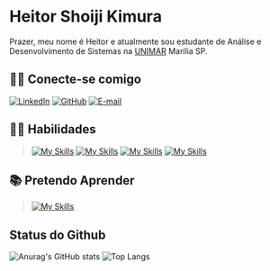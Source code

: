 # **Heitor Shoiji Kimura**
Prazer, meu nome é Heitor e atualmente sou estudante de Análise e Desenvolvimento de Sistemas na [UNIMAR](https://oficial.unimar.br/) Marília SP.

## 🤝🏻 **Conecte-se comigo**
[![LinkedIn](https://img.shields.io/badge/LinkedIn-0077B5?style=for-the-badge&logo=linkedin&logoColor=white)](https://www.linkedin.com/in/heitor-kimura-231a99232/)
[![GitHub](https://img.shields.io/badge/GitHub-100000?style=for-the-badge&logo=github&logoColor=white)](https://github.com/HeitorSKimura/)
[![E-mail](https://img.shields.io/badge/-Email-000?style=for-the-badge&logo=microsoft-outlook&logoColor=007BFF)](mailto:heitorskimura2010@hotmail.com)

## 👨‍💻 **Habilidades**
>[![My Skills](https://skillicons.dev/icons?i=html,css,bootstrap,figma&theme=dark)](https://skillicons.dev)
>[![My Skills](https://skillicons.dev/icons?i=cs,dotnet,py,vue,php&theme=dark)](https://skillicons.dev)
>[![My Skills](https://skillicons.dev/icons?i=mysql,postman&theme=dark)](https://skillicons.dev)
>[![My Skills](https://skillicons.dev/icons?i=visualstudio,vscode,idea&theme=dark)](https://skillicons.dev)
## 📚 **Pretendo Aprender**
>[![My Skills](https://skillicons.dev/icons?i=aws,js,pytorch,rust&theme=dark)](https://skillicons.dev)
## **Status do Github**

![Anurag's GitHub stats](https://github-readme-stats.vercel.app/api?username=HeitorSKimura&show_icons=true&theme=noctis_minimus)
![Top Langs](https://github-readme-stats-git-masterrstaa-rickstaa.vercel.app/api/top-langs/?username=HeitorSKimura&layout=compact&bg_color=1b2932&border_color=72b7c0&title_color=d3b692&text_color=c5cdd3)
